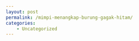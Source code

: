 ```yaml
---
layout: post
permalink: /mimpi-menangkap-burung-gagak-hitam/
categories:
    - Uncategorized
---
```



